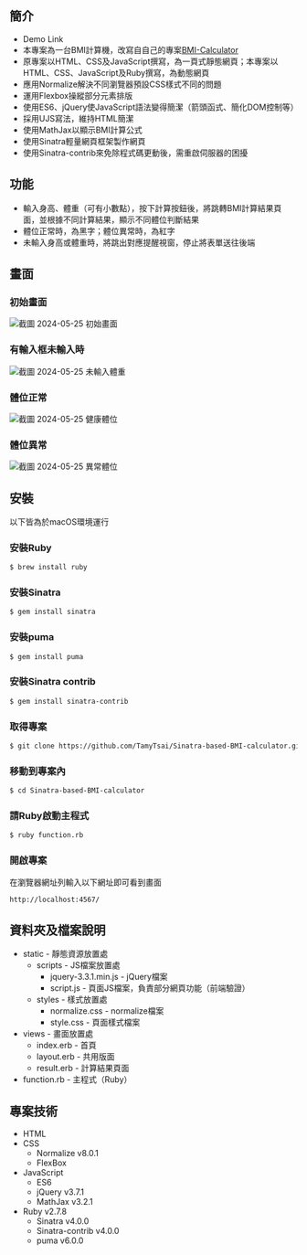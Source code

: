 ## 簡介
- Demo Link
- 本專案為一台BMI計算機，改寫自自己的專案[BMI-Calculator](https://github.com/TamyTsai/BMI-Calculator)
- 原專案以HTML、CSS及JavaScript撰寫，為一頁式靜態網頁；本專案以HTML、CSS、JavaScript及Ruby撰寫，為動態網頁
- 應用Normalize解決不同瀏覽器預設CSS樣式不同的問題
- 運用Flexbox操縱部分元素排版
- 使用ES6、jQuery使JavaScript語法變得簡潔（箭頭函式、簡化DOM控制等）
- 採用UJS寫法，維持HTML簡潔
- 使用MathJax以顯示BMI計算公式
- 使用Sinatra輕量網頁框架製作網頁
- 使用Sinatra-contrib來免除程式碼更動後，需重啟伺服器的困擾


## 功能
- 輸入身高、體重（可有小數點），按下計算按鈕後，將跳轉BMI計算結果頁面，並根據不同計算結果，顯示不同體位判斷結果
- 體位正常時，為黑字；體位異常時，為紅字
- 未輸入身高或體重時，將跳出對應提醒視窗，停止將表單送往後端

## 畫面
### 初始畫面
![截圖 2024-05-25 初始畫面](https://github.com/TamyTsai/Sinatra-based-BMI-calculator/assets/97825677/35b5d3cb-2d51-4181-ae54-9ab57a434761)

### 有輸入框未輸入時
![截圖 2024-05-25 未輸入體重](https://github.com/TamyTsai/Sinatra-based-BMI-calculator/assets/97825677/096d9f13-4a9e-45bd-aa31-6897c849518a)

### 體位正常
![截圖 2024-05-25 健康體位](https://github.com/TamyTsai/Sinatra-based-BMI-calculator/assets/97825677/77015a40-dce3-4ab2-a86e-d5573f1ca7f5)

### 體位異常
![截圖 2024-05-25 異常體位](https://github.com/TamyTsai/Sinatra-based-BMI-calculator/assets/97825677/a1bb205d-85e4-4299-9cab-804d6ab0a607)



## 安裝
以下皆為於macOS環境運行
### 安裝Ruby
```bash
$ brew install ruby
```
### 安裝Sinatra
```bash
$ gem install sinatra
```
### 安裝puma
```bash
$ gem install puma
```
### 安裝Sinatra contrib
```bash
$ gem install sinatra-contrib
```
### 取得專案
```bash
$ git clone https://github.com/TamyTsai/Sinatra-based-BMI-calculator.git
```
### 移動到專案內
```bash
$ cd Sinatra-based-BMI-calculator
```
### 請Ruby啟動主程式
```bash
$ ruby function.rb
```
### 開啟專案
在瀏覽器網址列輸入以下網址即可看到畫面
```bash
http://localhost:4567/
```

## 資料夾及檔案說明
- static - 靜態資源放置處
  - scripts - JS檔案放置處
    - jquery-3.3.1.min.js - jQuery檔案
    - script.js - 頁面JS檔案，負責部分網頁功能（前端驗證）
  - styles - 樣式放置處
    - normalize.css - normalize檔案
    - style.css - 頁面樣式檔案
- views - 畫面放置處
  - index.erb - 首頁
  - layout.erb - 共用版面
  - result.erb - 計算結果頁面
- function.rb - 主程式（Ruby）


## 專案技術
- HTML
- CSS
  - Normalize v8.0.1
  - FlexBox
- JavaScript
  - ES6
  - jQuery v3.7.1
  - MathJax v3.2.1
- Ruby v2.7.8
  - Sinatra v4.0.0
  - Sinatra-contrib v4.0.0
  - puma v6.0.0
